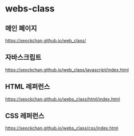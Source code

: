 # webs-class
## 메인 페이지
https://seockchan.github.io/web_class/
## 자바스크립트
https://seockchan.github.io/web_class/javascript/index.html
## HTML 레퍼런스
https://seockchan.github.io/webs_class/html/index.html
## CSS 레퍼런스
https://seockchan.github.io/webs_class/css/index.html
